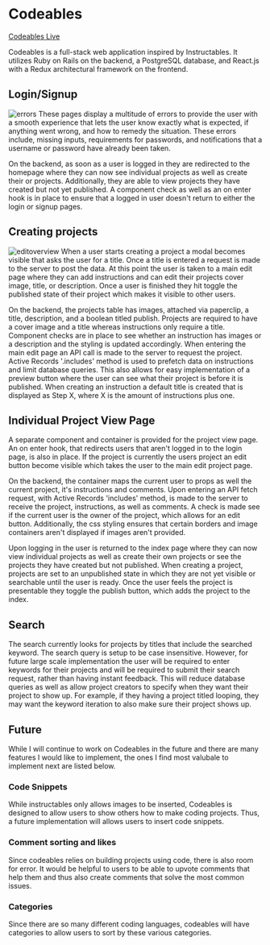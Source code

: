 
# Codeables

[Codeables Live][codeables]

[codeables]: http://www.codeables.ltd

Codeables is a full-stack web application inspired by Instructables. It utilizes Ruby on Rails on the backend, a PostgreSQL database, and React.js with a Redux architectural framework on the frontend.

## Login/Signup
![errors]
These pages display a multitude of errors to provide the user with a smooth experience that lets the user know exactly what is expected, if anything went wrong, and how to remedy the situation. These errors include, missing inputs, requirements for passwords, and notifications that a username or password have already been taken.

On the backend, as soon as a user is logged in they are redirected to the homepage where they can now see individual projects as well as create their or projects. Additionally, they are able to view projects they have created but not yet published. A component check as well as an on enter hook is in place to ensure that a logged in user doesn't return to either the login or signup pages.

## Creating projects
![editoverview]
When a user starts creating a project a modal becomes visible that asks the user for a title. Once a title is entered a request is made to the server to post the data. At this point the user is taken to a main edit page where they can add instructions and can edit their projects cover image, title, or description. Once a user is finished they hit toggle the published state of their project which makes it visible to other users.

On the backend, the projects table has images, attached via paperclip, a title, description, and a boolean titled publish. Projects are required to have a cover image and a title whereas instructions only require a title. Component checks are in place to see whether an instruction has images or a description and the styling is updated accordingly. When entering the main edit page an API call is made to the server to request the project. Active Records '.includes' method is used to prefetch data on instructions and limit database queries. This also allows for easy implementation of a preview button where the user can see what their project is before it is published. When creating an instruction a default title is created that is displayed as Step X, where X is the amount of instructions plus one.

## Individual Project View Page

A separate component and container is provided for the project view page. An on enter hook, that redirects users that aren't logged in to the login page, is also in place. If the project is currently the users project an edit button become visible which takes the user to the main edit project page.


On the backend, the container maps the current user to props as well the current project, it's instructions and comments. Upon entering an API fetch request, with Active Records 'includes' method, is made to the server to receive the project, instructions, as well as comments. A check is made see if the current user is the owner of the project, which allows for an edit button. Additionally, the css styling ensures that certain borders and image containers aren't displayed if images aren't provided.


Upon logging in the user is returned to the index page where they can now view individual projects as well as create their own projects or see the projects they have created but not published. When creating a project, projects are set to an unpublished state in which they are not yet visible or searchable until the user is ready. Once the user feels the project is presentable they toggle the publish button, which adds the project to the index.


## Search

The search currently looks for projects by titles that include the searched keyword. The search query is setup to be case insensitive. However, for future large scale implementation the user will be required to enter keywords for their projects and will be required to submit their search request, rather than having instant feedback. This will reduce database queries as well as allow project creators to specify when they want their project to show up. For example, if they having a project titled looping, they may want the keyword iteration to also make sure their project shows up.


## Future

While I will continue to work on Codeables in the future and there are many features I would like to implement, the ones I find most valubale to implement next are listed below.

### Code Snippets
While instructables only allows images to be inserted, Codeables is designed to allow users to show others how to make coding projects. Thus, a future implementation will allows users to insert code snippets.

### Comment sorting and likes

Since codeables relies on building projects using code, there is also room for error. It would be helpful to users to be able to upvote comments that help them and thus also create comments that solve the most common issues.

### Categories

Since there are so many different coding languages, codeables will have categories to allow users to sort by these various categories.

[errors]: https://s3.amazonaws.com/codeables-DEV/sample_errors.png
[editoverview]: https://s3.amazonaws.com/codeables-DEV/seeds/edit_overview.png
